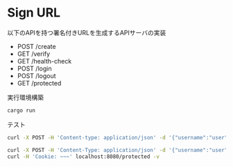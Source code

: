 Sign URL
=====

以下のAPIを持つ署名付きURLを生成するAPIサーバの実装
- POST /create
- GET /verify
- GET /health-check
- POST /login
- POST /logout
- GET /protected

実行環境構築
```sh
cargo run
```

テスト
```sh
curl -X POST -H 'Content-type: application/json' -d '{"username":"user","password":"user"}' https://localhost:3031/create -k

curl -X POST -H 'Content-Type: application/json' -d '{"username":"user","password":"user"}' localhost:8080/login -v
curl -H 'Cookie: ~~~' localhost:8080/protected -v
```

